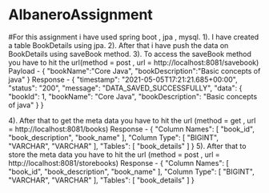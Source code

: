 # AlbaneroAssignment

#For this assignment i have used spring boot , jpa , mysql.
1). I have created a table BookDetails using jpa.
2). After that i have push the data on BookDetails using saveBook method.
3). To access the saveBook method you have to hit the url(method = post , url = http://localhost:8081/savebook)
Payload - 
  {
    "bookName":"Core Java",
    "bookDescription":"Basic concepts of java"
  }
 Response -
 {
    "timestamp": "2021-05-05T17:21:21.685+00:00",
    "status": "200",
    "message": "DATA_SAVED_SUCCESSFULLY",
    "data": {
        "bookId": 1,
        "bookName": "Core Java",
        "bookDescription": "Basic concepts of java"
    }
}

4). After that to get the meta data you have to hit the url (method = get , url = http://localhost:8081/books)
Response - 
{
    "Column Names": [
        "book_id",
        "book_description",
        "book_name"
    ],
    "Column Type": [
        "BIGINT",
        "VARCHAR",
        "VARCHAR"
    ],
    "Tables": [
        "book_details"
    ]
}
5). After that to store the meta data you have to hit the url (method = post , url = http://localhost:8081/storebooks)
Response - 
{
    "Column Names": [
        "book_id",
        "book_description",
        "book_name"
    ],
    "Column Type": [
        "BIGINT",
        "VARCHAR",
        "VARCHAR"
    ],
    "Tables": [
        "book_details"
    ]
}


 

